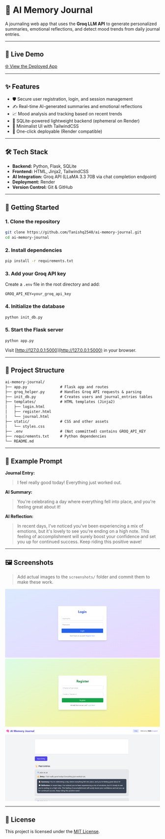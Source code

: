 # 🧠 AI Memory Journal

A journaling web app that uses the **Groq LLM API** to generate personalized summaries, emotional reflections, and detect mood trends from daily journal entries.

---

## 🔗 Live Demo

[🌐 View the Deployed App](https://ai-memory-journal.onrender.com/)

---

## ✨ Features

- 🛡️ Secure user registration, login, and session management  
- ✍️ Real-time AI-generated summaries and emotional reflections  
- 📈 Mood analysis and tracking based on recent trends  
- 💾 SQLite-powered lightweight backend (ephemeral on Render)  
- 🎨 Minimalist UI with TailwindCSS  
- 🚀 One-click deployable (Render compatible)  

---

## 🛠 Tech Stack

- **Backend:** Python, Flask, SQLite  
- **Frontend:** HTML, Jinja2, TailwindCSS  
- **AI Integration:** Groq API (LLaMA 3.3 70B via chat completion endpoint)  
- **Deployment:** Render  
- **Version Control:** Git & GitHub  

---

## 🚀 Getting Started

### 1. Clone the repository
```bash
git clone https://github.com/Tanishq2540/ai-memory-journal.git
cd ai-memory-journal
```

### 2. Install dependencies
```bash
pip install -r requirements.txt
```

### 3. Add your Groq API key  
Create a `.env` file in the root directory and add:
```env
GROQ_API_KEY=your_groq_api_key
```

### 4. Initialize the database
```bash
python init_db.py
```

### 5. Start the Flask server
```bash
python app.py
```

Visit [http://127.0.0.1:5000](http://127.0.0.1:5000) in your browser.

---

## 📂 Project Structure

```
ai-memory-journal/
├── app.py               # Flask app and routes
├── groq_helper.py       # Handles Groq API requests & parsing
├── init_db.py           # Creates users and journal_entries tables
├── templates/           # HTML templates (Jinja2)
│   ├── login.html
│   ├── register.html
│   └── journal.html
├── static/              # CSS and other assets
│   └── styles.css
├── .env                 # (Not committed) contains GROQ_API_KEY
├── requirements.txt     # Python dependencies
└── README.md
```

---

## 🧠 Example Prompt

**Journal Entry:**
> I feel really good today! Everything just worked out.

**AI Summary:**
> You're celebrating a day where everything fell into place, and you're feeling great about it!

**AI Reflection:**
> In recent days, I've noticed you've been experiencing a mix of emotions, but it's lovely to see you're ending on a high note. This feeling of accomplishment will surely boost your confidence and set you up for continued success. Keep riding this positive wave!

---

## 🖼️ Screenshots

> Add actual images to the `screenshots/` folder and commit them to make these work.

![Login Page](screenshots/login.png)  
![Register Page](screenshots/register.png)  
![Journal Entry](screenshots/journal.png)

---

## 🧾 License

This project is licensed under the [MIT License](LICENSE).
